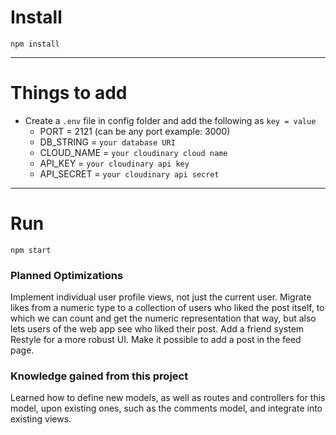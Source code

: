# Install

`npm install`

---

# Things to add

- Create a `.env` file in config folder and add the following as `key = value`
  - PORT = 2121 (can be any port example: 3000)
  - DB_STRING = `your database URI`
  - CLOUD_NAME = `your cloudinary cloud name`
  - API_KEY = `your cloudinary api key`
  - API_SECRET = `your cloudinary api secret`

---

# Run

`npm start`

### Planned Optimizations
Implement individual user profile views, not just the current user.
Migrate likes from a numeric type to a collection of users who liked the post itself, to which we can count and get the numeric representation that way, but also lets users of the web app see who liked their post.
Add a friend system
Restyle for a more robust UI.
Make it possible to add a post in the feed page.

### Knowledge gained from this project
Learned how to define new models, as well as routes and controllers for this model, upon existing ones, such as the comments model, and integrate into existing views. 
